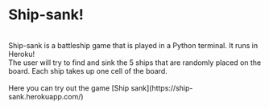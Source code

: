 # Ship-sank!
<br>
Ship-sank is a battleship game that is played in a Python terminal.
It runs in Heroku!
<br>
The user will try to find and sink the 5 ships that are randomly placed on the board.
Each ship takes up one cell of the board.
<br>
<br>
Here you can try out the game [Ship sank](https://ship-sank.herokuapp.com/)

